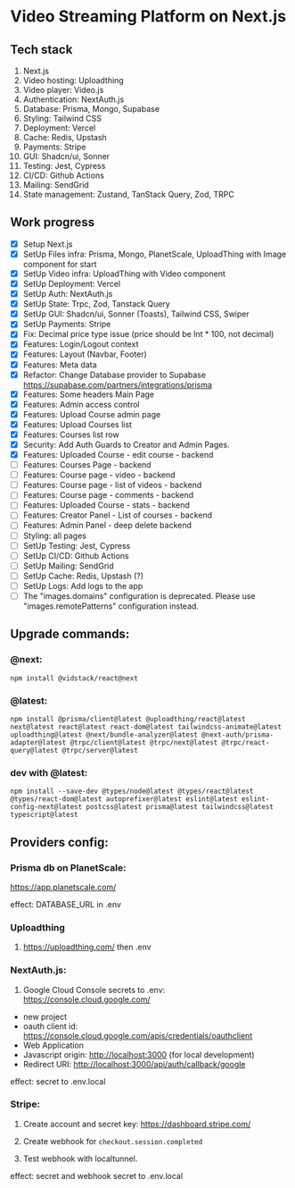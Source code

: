 # Video Streaming Platform on Next.js

## Tech stack

1. Next.js
2. Video hosting: Uploadthing
3. Video player: Video.js
4. Authentication: NextAuth.js
5. Database: Prisma, Mongo, Supabase
6. Styling: Tailwind CSS
7. Deployment: Vercel
8. Cache: Redis, Upstash
9. Payments: Stripe
10. GUI: Shadcn/ui, Sonner
11. Testing: Jest, Cypress
12. CI/CD: Github Actions
13. Mailing: SendGrid
14. State management: Zustand, TanStack Query, Zod, TRPC

## Work progress

- [x] Setup Next.js
- [x] SetUp Files infra: Prisma, Mongo, PlanetScale, UploadThing with Image component for start
- [x] SetUp Video infra: UploadThing with Video component
- [x] SetUp Deployment: Vercel
- [X] SetUp Auth: NextAuth.js
- [X] SetUp State: Trpc, Zod, Tanstack Query
- [X] SetUp GUI: Shadcn/ui, Sonner (Toasts), Tailwind CSS, Swiper
- [X] SetUp Payments: Stripe
- [X] Fix: Decimal price type issue (price should be Int * 100, not decimal)
- [X] Features: Login/Logout context
- [X] Features: Layout (Navbar, Footer)
- [X] Features: Meta data
- [X] Refactor: Change Database provider to Supabase https://supabase.com/partners/integrations/prisma
- [X] Features: Some headers Main Page
- [X] Features: Admin access control
- [X] Features: Upload Course admin page
- [X] Features: Upload Courses list
- [X] Features: Courses list row
- [X] Security: Add Auth Guards to Creator and Admin Pages.
- [X] Features: Uploaded Course - edit course - backend
- [ ] Features: Courses Page - backend
- [ ] Features: Course page - video - backend
- [ ] Features: Course page - list of videos - backend
- [ ] Features: Course page - comments - backend
- [ ] Features: Uploaded Course - stats - backend
- [ ] Features: Creator Panel - List of courses - backend
- [ ] Features: Admin Panel - deep delete backend
- [ ] Styling: all pages
- [ ] SetUp Testing: Jest, Cypress
- [ ] SetUp CI/CD: Github Actions
- [ ] SetUp Mailing: SendGrid
- [ ] SetUp Cache: Redis, Upstash (?)
- [ ] SetUp Logs: Add logs to the app
- [ ] The "images.domains" configuration is deprecated. Please use "images.remotePatterns" configuration instead.

## Upgrade commands:

### @next:

`npm install @vidstack/react@next`

### @latest:

`npm install @prisma/client@latest @uploadthing/react@latest next@latest react@latest react-dom@latest tailwindcss-animate@latest uploadthing@latest @next/bundle-analyzer@latest @next-auth/prisma-adapter@latest @trpc/client@latest @trpc/next@latest @trpc/react-query@latest @trpc/server@latest`

### dev with @latest:

`npm install --save-dev @types/node@latest @types/react@latest @types/react-dom@latest autoprefixer@latest eslint@latest eslint-config-next@latest postcss@latest prisma@latest tailwindcss@latest typescript@latest`

## Providers config:

### Prisma db on PlanetScale:

<https://app.planetscale.com/>

effect: DATABASE_URL in .env

### Uploadthing

1. <https://uploadthing.com/>
   then .env

### NextAuth.js:

1. Google Cloud Console secrets to .env:
   <https://console.cloud.google.com/>

- new project
- oauth client id:
  <https://console.cloud.google.com/apis/credentials/oauthclient>
- Web Application
- Javascript origin: <http://localhost:3000> (for local development)
- Redirect URI: <http://localhost:3000/api/auth/callback/google>

effect: secret to .env.local

### Stripe:

1. Create account and secret key:
<https://dashboard.stripe.com/>

2. Create webhook for `checkout.session.completed`

3. Test webhook with localtunnel.

effect: secret and webhook secret to .env.local